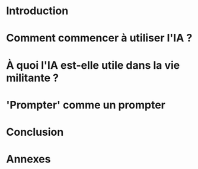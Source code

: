 # Introduction

# Comment commencer à utiliser l'IA ?

# À quoi l'IA est-elle utile dans la vie militante ?

# 'Prompter' comme un prompter

# Conclusion

# Annexes
